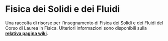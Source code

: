 # Fisica dei Solidi e dei Fluidi

Una raccolta di risorse per l'insegnamento di Fisica dei Solidi e dei Fluidi del Corso di
Laurea in Fisica. Ulteriori informazioni sono disponibili sulla
[**relativa pagina
wiki**](https://cartabinaria.students.cs.unibo.it/wiki/raccolte-di-risorse).
